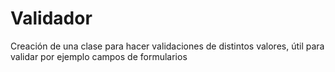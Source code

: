 # Validador
Creación de una clase para hacer validaciones de distintos valores, útil para validar por ejemplo campos de formularios